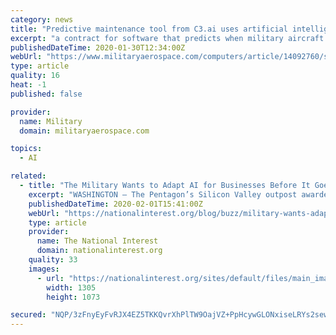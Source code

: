 ```yaml
---
category: news
title: "Predictive maintenance tool from C3.ai uses artificial intelligence AI to forecast aircraft maintenance"
excerpt: "a contract for software that predicts when military aircraft will need repairs. Defense News reports. Continue reading original article The Military & Aerospace Electronics take: 30 Jan. 2020 --The artificial intelligence (AI) tool would make more aircraft available for missions and could potentially save billions of dollars in maintenance costs."
publishedDateTime: 2020-01-30T12:34:00Z
webUrl: "https://www.militaryaerospace.com/computers/article/14092760/software-artificial-intelligence-ai-predictive-maintenance"
type: article
quality: 16
heat: -1
published: false

provider:
  name: Military
  domain: militaryaerospace.com

topics:
  - AI

related:
  - title: "The Military Wants to Adapt AI for Businesses Before It Goes on the Battlefield"
    excerpt: "WASHINGTON – The Pentagon’s Silicon Valley outpost awarded C3.ai Inc. in Redwood City, Calif., a contract for software that predicts when military aircraft will need repairs. Defense News reports. Continue reading original article The Military & Aerospace Electronics take: 30 Jan. 2020 -- The artificial intelligence (AI) tool would make ..."
    publishedDateTime: 2020-02-01T15:41:00Z
    webUrl: "https://nationalinterest.org/blog/buzz/military-wants-adapt-ai-businesses-it-goes-battlefield-118751"
    type: article
    provider:
      name: The National Interest
      domain: nationalinterest.org
    quality: 33
    images:
      - url: "https://nationalinterest.org/sites/default/files/main_images/A21%20%281%29_2.jpg"
        width: 1305
        height: 1073

secured: "NQP/3zFnyEyFvRJX4EZ5TKKQvrXhPlTW9OajVZ+PpHcywGLONxiseLRYs2sewUafVEgkXtEan+bC7J9muI9rBG5N01g6m/ohGRUuWffnA1XQr1+jZRdCM87MySRupNJKkFeBLQzORyQH5iH25Dd3PSo0l3ZduK2g3iWmH7tkjFoY5FKQccnupzwWMq6t8mZH7aStQcB+u0II/naDDdVpJHSMe2pb3v3QrYutMODu4R3uvsvew9xZAepjCFPpD5bAtEXttYVLQyXycBlnpU+5CfLj2DYfwecnikPeE9XyzBwrmPLLpR1sSydK2tIqoimrFFFEoQpu5WS1M0WeMlyBfA5U7DWpZK2CU00GJ6et75M1USCxBCF2D7FlpDch9+kEghBNf3frGEFkSOa200vWs4v+DNdgLFKJO7vDIeALjmYfdfcCQwZTxVH/lfADUPCOAvs7cdqWuHpzcjrpiTubYli3YBELNDlEPMy+Y14pQYs=;ExKWc4Cii1+tywLVTKCyXg=="
---
```


